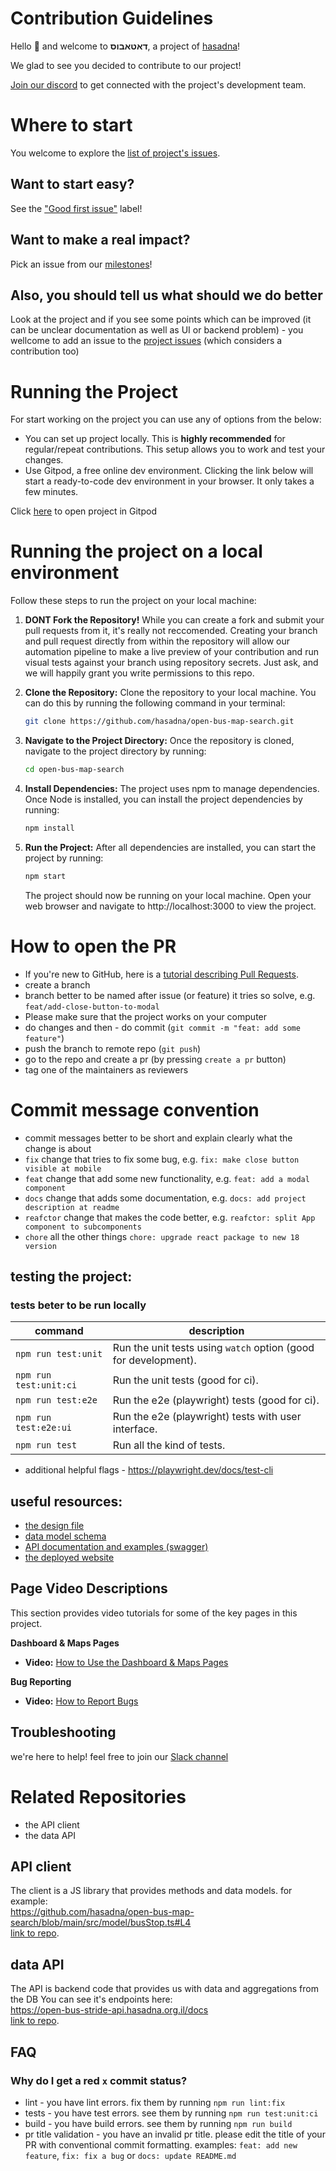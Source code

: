 # Contribution Guidelines

Hello :wave: and welcome to **דאטאבוס**, a project of [hasadna](https://open-bus-map-search.hasadna.org.il)!

We glad to see you decided to contribute to our project!

[Join our discord](https://discord.gg/deBdkmufS4) to get connected with the project's development team.

# Where to start

You welcome to explore the [list of project's issues](https://github.com/hasadna/open-bus-map-search/issues).

## Want to start easy?
See the ["Good first issue"](https://github.com/hasadna/open-bus-map-search/issues?q=is%3Aissue+is%3Aopen+label%3A%22good+first+issue%22) label!

## Want to make a real impact?
Pick an issue from our [milestones](https://github.com/hasadna/open-bus-map-search/milestones)!

## Also, you should tell us what should we do better
Look at the project and if you see some points which can be improved (it can be unclear documentation as well as UI or backend problem) - you wellcome to add an issue to the [project issues](https://github.com/hasadna/open-bus-map-search/issues) (which considers a contribution too)

# Running the Project

For start working on the project you can use any of options from the below:

- You can set up project locally. This is **highly recommended** for regular/repeat contributions. This setup allows you to work and test your changes.
- Use Gitpod, a free online dev environment. Clicking the link below will start a ready-to-code dev environment in your browser. It only takes a few minutes.

Click [here](https://gitpod.io/#https://github.com/hasadna/open-bus-map-search) to
open project in Gitpod

# Running the project on a local environment
Follow these steps to run the project on your local machine:

1. **DONT Fork the Repository!**
   While you can create a fork and submit your pull requests from it, it's really not reccomended. Creating your branch and pull request directly from within the repository will allow our automation pipeline to make a live preview of your contribution and run visual tests against your branch using repository secrets. Just ask, and we will happily grant you write permissions to this repo.

2. **Clone the Repository:**
   Clone the repository to your local machine. You can do this by running the following command in your terminal:

   ```bash
   git clone https://github.com/hasadna/open-bus-map-search.git
   ```

3. **Navigate to the Project Directory:**
   Once the repository is cloned, navigate to the project directory by running:

   ```bash
   cd open-bus-map-search
   ```

4. **Install Dependencies:**
   The project uses npm to manage dependencies. Once Node is installed, you can install the project dependencies by running:
   ```bash
   npm install
   ```
5. **Run the Project:**
   After all dependencies are installed, you can start the project by running:
   ```bash
   npm start
   ```
   The project should now be running on your local machine. Open your web browser and navigate to http://localhost:3000 to view the project.

# How to open the PR

- If you're new to GitHub, here is a [tutorial describing Pull Requests](https://docs.github.com/en/pull-requests/collaborating-with-pull-requests/proposing-changes-to-your-work-with-pull-requests/creating-a-pull-request).
- create a branch
- branch better to be named after issue (or feature) it tries so solve, e.g. `feat/add-close-button-to-modal`
- Please make sure that the project works on your computer
- do changes and then - do commit (`git commit -m "feat: add some feature"`)
- push the branch to remote repo (`git push`)
- go to the repo and create a pr (by pressing `create a pr` button)
- tag one of the maintainers as reviewers

# Commit message convention

- commit messages better to be short and explain clearly what the change is about
- `fix` change that tries to fix some bug, e.g. `fix: make close button visible at mobile`
- `feat` change that add some new functionality, e.g. `feat: add a modal component`
- `docs` change that adds some documentation, e.g. `docs: add project description at readme`
- `reafctor` change that makes the code better, e.g. `reafctor: split App component to subcomponents`
- `chore` all the other things `chore: upgrade react package to new 18 version`

## testing the project:

### tests beter to be run locally

| command                | description                                                     |
| ---------------------- | --------------------------------------------------------------- |
| `npm run test:unit`    | Run the unit tests using `watch` option (good for development). |
| `npm run test:unit:ci` | Run the unit tests (good for ci).                               |
| `npm run test:e2e`     | Run the e2e (playwright) tests (good for ci).                   |
| `npm run test:e2e:ui`  | Run the e2e (playwright) tests with user interface.             |
| `npm run test`         | Run all the kind of tests.                                      |

- additional helpful flags - https://playwright.dev/docs/test-cli

## useful resources:

- [the design file](https://www.figma.com/file/Plw8Uuu6U96CcX5tJyRMoW/Public-Transportation-visual-informaiton?type=design&node-id=0-1&mode=design&t=Dh8lI3EJ37unxvoe-0)
- [data model schema](https://github.com/hasadna/open-bus-stride-db/blob/main/DATA_MODEL.md)
- [API documentation and examples (swagger)](https://open-bus-stride-api.hasadna.org.il/docs)
- [the deployed website](https://open-bus-map-search.hasadna.org.il/dashboard)

## Page Video Descriptions

This section provides video tutorials for some of the key pages in this project.

**Dashboard & Maps Pages**

* **Video:** [How to Use the Dashboard & Maps Pages](https://www.youtube.com/watch?v=MJZrIxjQEH8&list=PL6Rh06rT7uiX1AQE-lm55hy-seL3idx3T&t=17s)

**Bug Reporting**

* **Video:** [How to Report Bugs](https://www.youtube.com/watch?v=F6sD9Bz4Xj0&list=PL6Rh06rT7uiX1AQE-lm55hy-seL3idx3T)

## Troubleshooting

we're here to help! feel free to join our [Slack channel](https://join.slack.com/t/hasadna/shared_invite/zt-21qipktl1-7yF4FYJVxAqXl0wE4DlMKQ)

# Related Repositories

- the API client
- the data API

## API client

The client is a JS library that provides methods and data models. for example:  
https://github.com/hasadna/open-bus-map-search/blob/main/src/model/busStop.ts#L4  
[link to repo](https://github.com/iliakap/open-bus-stride-client).

## data API

The API is backend code that provides us with data and aggregations from the DB
You can see it's endpoints here:  
https://open-bus-stride-api.hasadna.org.il/docs  
[link to repo](https://github.com/hasadna/open-bus-stride-api).

## FAQ

### Why do I get a red `x` commit status?

- lint - you have lint errors. fix them by running `npm run lint:fix`
- tests - you have test errors. see them by running `npm run test:unit:ci`
- build - you have build errors. see them by running `npm run build`
- pr title validation - you have an invalid pr title. please edit the title of your PR with conventional commit formatting. examples: `feat: add new feature`, `fix: fix a bug` or `docs: update README.md`
